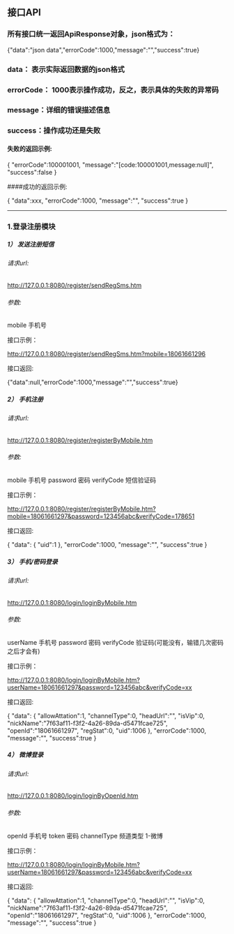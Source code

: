 ## 接口API


### 所有接口统一返回ApiResponse对象，json格式为：
{"data":"json data","errorCode":1000,"message":"","success":true}

### data： 表示实际返回数据的json格式
### errorCode： 1000表示操作成功，反之，表示具体的失败的异常码
### message：详细的错误描述信息
### success：操作成功还是失败



#### 失败的返回示例:

{
 "errorCode":100001001,
 "message":"[code:100001001,message:null]",
 "success":false
 }


####成功的返回示例:

   {
   "data":xxx,
   "errorCode":1000,
   "message":"",
   "success":true
   }


--------- 
### 1.登录注册模块


##### 1）  发送注册短信

 
###### 请求url:
http://127.0.0.1:8080/register/sendRegSms.htm
###### 参数:
mobile 手机号 


接口示例：

http://127.0.0.1:8080/register/sendRegSms.htm?mobile=18061661296

接口返回:

{"data":null,"errorCode":1000,"message":"","success":true}






##### 2）  手机注册

  
###### 请求url:
http://127.0.0.1:8080/register/registerByMobile.htm
###### 参数:
mobile 手机号 
password 密码
verifyCode 短信验证码

接口示例：

http://127.0.0.1:8080/register/registerByMobile.htm?mobile=18061661297&password=123456abc&verifyCode=178651

接口返回:

{
"data":
    {
        "uid":1
    },
"errorCode":1000,
"message":"",
"success":true
}




##### 3）  手机/密码登录

  
###### 请求url:
http://127.0.0.1:8080/login/loginByMobile.htm
###### 参数:
userName 手机号 
password 密码
verifyCode 验证码(可能没有，输错几次密码之后才会有)

接口示例：

http://127.0.0.1:8080/login/loginByMobile.htm?userName=18061661297&password=123456abc&verifyCode=xx


接口返回:

{
	"data":
	{
	     "allowAttation":1,
	     "channelType":0,
	     "headUrl":"",
	     "isVip":0,
	     "nickName":"7f63af11-f3f2-4a26-89da-d5471fcae725",
	     "openId":"18061661297",
	     "regStat":0,
	     "uid":1006
	 },
    "errorCode":1000,
    "message":"",
    "success":true
}



##### 4） 微博登录

  
  
###### 请求url:
http://127.0.0.1:8080/login/loginByOpenId.htm
###### 参数:
openId 手机号 
token 密码
channelType  频道类型  1-微博

接口示例：

http://127.0.0.1:8080/login/loginByMobile.htm?userName=18061661297&password=123456abc&verifyCode=xx


接口返回:

{
	"data":
	{
	     "allowAttation":1,
	     "channelType":0,
	     "headUrl":"",
	     "isVip":0,
	     "nickName":"7f63af11-f3f2-4a26-89da-d5471fcae725",
	     "openId":"18061661297",
	     "regStat":0,
	     "uid":1006
	 },
    "errorCode":1000,
    "message":"",
    "success":true
}

